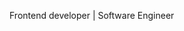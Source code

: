 Frontend developer | Software Engineer 

<!---
astrokachi/astrokachi is a ✨ special ✨ repository because its `README.md` (this file) appears on your GitHub profile.
You can click the Preview link to take a look at your changes.
--->
